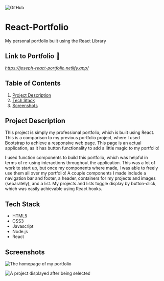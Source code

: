 ![GitHub](https://img.shields.io/github/license/Joeseff6/Employee-React-Ory)

# React-Portfolio
My personal portfolio built using the React Library
## Link to Portfolio 🔗

_https://joseph-react-portfolio.netlify.app/_

## Table of Contents

1. [Project Description](#project-description)
2. [Tech Stack](#Tech-Stack)
3. [Screenshots](#Screenshots)

## Project Description 

This project is simply my professional portfolio, which is built using React. This is a comparison to my previous portfolio project, where I used Bootstrap to achieve a responsive web page. This page is an actual application, as it has button functionality to add a little magic to my portfolio!

I used function components to build this portfolio, which was helpful in terms of re-using interactions throughout the application. This was a lot of work to start up, but once my components where made, I was able to freely use them all over my portfolio! A couple components I made include a navigation bar and footer, a header, containers for my projects and images (separately), and a list. My projects and lists toggle display by button-click, which was easily achievable using React hooks.

## Tech Stack

* HTML5
* CSS3
* Javascript
* Node.js
* React

## Screenshots

![The homepage of my portfolio](./public/assets/images/Capture1.JPG)

![A project displayed after being selected](./public/assets/images/Capture2.JPG)